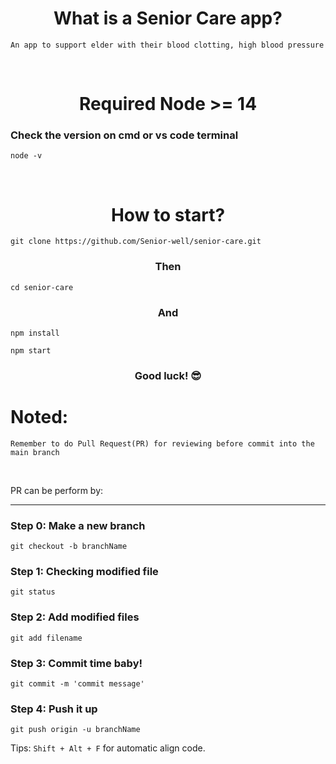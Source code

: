 <h1 align="center"> What is a Senior Care app? </h1>

`An app to support elder with their blood clotting, high blood pressure`

<br>

<h1 align="center"> Required Node >= 14 </h1>


### Check the version on cmd or vs code terminal
```
node -v
```

<br>

<h1 align="center"> How to start? </h1>

```
git clone https://github.com/Senior-well/senior-care.git
```

<h3 align="center"> Then </h3>

```
cd senior-care
```

<h3 align="center"> And </h3>

```
npm install
```

```
npm start
```

<h3 align="center"> Good luck! 😎 </h3>

# Noted:
`Remember to do Pull Request(PR) for reviewing before commit into the main branch`

<br>

<p>PR can be perform by:</p>

---
### Step 0: Make a new branch
```
git checkout -b branchName
```

### Step 1: Checking modified file
```
git status
```

### Step 2: Add modified files
```
git add filename
```

### Step 3: Commit time baby!
```
git commit -m 'commit message'
```

### Step 4: Push it up
```
git push origin -u branchName
```

Tips: `Shift + Alt + F` for automatic align code.

